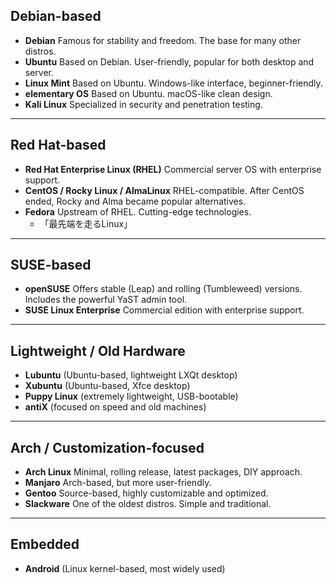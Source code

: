 ## Debian-based

* **Debian**
  Famous for stability and freedom. The base for many other distros.
* **Ubuntu**
  Based on Debian. User-friendly, popular for both desktop and server.
* **Linux Mint**
  Based on Ubuntu. Windows-like interface, beginner-friendly.
* **elementary OS**
  Based on Ubuntu. macOS-like clean design.
* **Kali Linux**
  Specialized in security and penetration testing.

---

## Red Hat-based

* **Red Hat Enterprise Linux (RHEL)**
  Commercial server OS with enterprise support.
* **CentOS / Rocky Linux / AlmaLinux**
  RHEL-compatible. After CentOS ended, Rocky and Alma became popular alternatives.
* **Fedora**
  Upstream of RHEL. Cutting-edge technologies.
    * 「最先端を走るLinux」 
---

## SUSE-based

* **openSUSE**
  Offers stable (Leap) and rolling (Tumbleweed) versions. Includes the powerful YaST admin tool.
* **SUSE Linux Enterprise**
  Commercial edition with enterprise support.

---

## Lightweight / Old Hardware

* **Lubuntu** (Ubuntu-based, lightweight LXQt desktop)
* **Xubuntu** (Ubuntu-based, Xfce desktop)
* **Puppy Linux** (extremely lightweight, USB-bootable)
* **antiX** (focused on speed and old machines)

---

## Arch / Customization-focused

* **Arch Linux**
  Minimal, rolling release, latest packages, DIY approach.
* **Manjaro**
  Arch-based, but more user-friendly.
* **Gentoo**
  Source-based, highly customizable and optimized.
* **Slackware**
  One of the oldest distros. Simple and traditional.

---

## Embedded

* **Android** (Linux kernel-based, most widely used)


